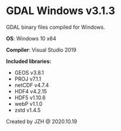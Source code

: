 # GDAL Windows v3.1.3
GDAL binary files compiled for Windows.

**OS**: Windows 10 x64 

**Compiler**: Visual Studio 2019

**Included libraries:**
* GEOS	v3.8.1
* PROJ	v7.1.1
* netCDF v4.7.4 
* HDF4	v4.2.15
* HDF5	v1.10.6
* webP	v1.1.0
* zstd	v1.4.5

Created by JZH @ 2020.10.19